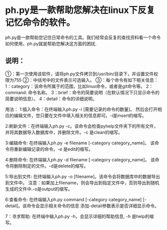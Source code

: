 #  ph.py是一款帮助您解决在linux下反复记忆命令的软件。

ph.py是一款帮助您记住日常命令的工具。我们经常会反复的查找资料看一个命令如何使用，ph.py就是帮助您解决这方面的困扰.<br>

##   说明：
①：第一次使用该软件，请将ph.py文件拷贝到/usr/bin/目录下，并设置文件权限为755
②：中括号中的文件表示可选输入。
③：每个命令有如下相关信息：
1：category：该命令所属于的范围，比如linux命令，或者是git命令等。
2：command: 命令名称。
3：brief：命令的简要说明（在默认情况下只显示命令的简要说明信息）。
4：detail：命令的详细说明。

用法：
1:插入命令：在终端输入ph.py -i [需要记录的命令的数量]。
然后会打开相应的编辑文件，您只要在文件中填入相关的信息即可。-i是insert的缩写。

2:刷新文件：在终端输入ph.py -c。该命令会检查pyhelp文件夹下的所有文件，
并将其数据导入数据库中，并删除文件。-c 是clean的缩写。

3:编辑命令: 在终端输入ph.py -e filename [-category category_name]。
该命令将重新编辑记录的命令。-e 是edit的缩写。

4:删除命令: 在终端输入ph.py -d filename [-category category_name]。
该命令将删除制定的文件。-d是delete的缩写。

5:导出到文件: 在终端输入ph.py -o [filename]。该命令会将数据库中的数据导出到文件中。
注意：如果加上filename，则会导出到指定文件中，否则导出到随机生成的文件中.-o是output的缩写。

6:查看命令: 在终端输入ph.py command [-category category_name] [-detail]。该命令会显示相关命令的信息
添加-detail参数表示是否详细显示命令。

7：寻求帮助: 在终端中输入ph.py -h，会显示详细的帮助信息, -h 是help的缩写。
